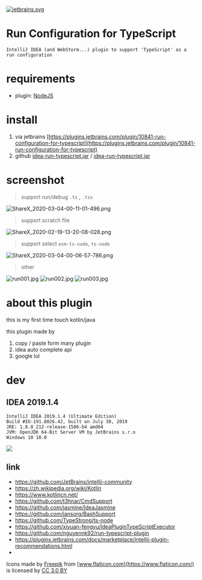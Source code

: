 [![jetbrains.svg](jetbrains.svg)](https://www.jetbrains.com/?from=novel-segment)

# Run Configuration for TypeScript

    IntelliJ IDEA (and WebStorm...) plugin to support 'TypeScript' as a run configuration

# requirements

- plugin: [NodeJS](https://plugins.jetbrains.com/plugin/6098-nodejs)

# install

1. via jetbrains [https://plugins.jetbrains.com/plugin/10841-run-configuration-for-typescript](https://plugins.jetbrains.com/plugin/10841-run-configuration-for-typescript)
2. github [idea-run-typescript.jar](releases/idea-run-typescript.jar) /  [idea-run-typescript.jar](releases/idea-run-typescript.zip)

# screenshot

> support run/debug `.ts` , `.tsx`

![ShareX_2020-03-04-00-11-01-496.png](readme/ShareX_2020-03-04-00-11-01-496.png)

> support scratch file

![ShareX_2020-02-19-13-20-08-028.png](readme/ShareX_2020-02-19-13-20-08-028.png)

> support select `esm-ts-node`, `ts-node`

![ShareX_2020-03-04-00-06-57-786.png](readme/ShareX_2020-03-04-00-06-57-786.png)

> other

![run001.jpg](readme/run001.jpg)
![run002.jpg](readme/run002.jpg)
![run003.jpg](readme/run003.jpg)

# about this plugin

this is my first time touch kotlin/java

this plugin made by

1. copy / paste form many plugin
2. idea auto complete api
3. google lol

# dev

## IDEA 2019.1.4

```
IntelliJ IDEA 2019.1.4 (Ultimate Edition)
Build #IU-191.8026.42, built on July 30, 2019
JRE: 1.8.0_212-release-1586-b4 amd64
JVM: OpenJDK 64-Bit Server VM by JetBrains s.r.o
Windows 10 10.0
```

![](readme/ShareX_2020-02-18-21-02-20-415.png)

## link

- https://github.com/JetBrains/intellij-community
- https://zh.wikipedia.org/wiki/Kotlin
- https://www.kotlincn.net/
- https://github.com/t3hnar/CmdSupport
- https://github.com/jasmine/IdeaJasmine
- https://github.com/jansorg/BashSupport
- https://github.com/TypeStrong/ts-node
- https://github.com/xiyuan-fengyu/IdeaPluginTypeScriptExecutor
- https://github.com/nguyennk92/run-typescript-plugin
- https://plugins.jetbrains.com/docs/marketplace/intellij-plugin-recommendations.html
-

Icons made by [Freepik](https://www.freepik.com/) from [www.flaticon.com](https://www.flaticon.com/) is licensed by [CC 3.0 BY](http://creativecommons.org/licenses/by/3.0/)

